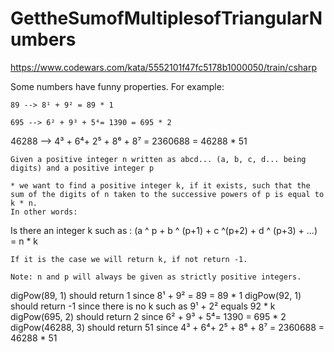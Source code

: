# GettheSumofMultiplesofTriangularNumbers
https://www.codewars.com/kata/5552101f47fc5178b1000050/train/csharp

Some numbers have funny properties. For example:
```
89 --> 8¹ + 9² = 89 * 1
```
```
695 --> 6² + 9³ + 5⁴= 1390 = 695 * 2
```
46288 --> 4³ + 6⁴+ 2⁵ + 8⁶ + 8⁷ = 2360688 = 46288 * 51
```
Given a positive integer n written as abcd... (a, b, c, d... being digits) and a positive integer p

* we want to find a positive integer k, if it exists, such that the sum of the digits of n taken to the successive powers of p is equal to k * n.
In other words:
```
Is there an integer k such as : (a ^ p + b ^ (p+1) + c ^(p+2) + d ^ (p+3) + ...) = n * k
```
If it is the case we will return k, if not return -1.

Note: n and p will always be given as strictly positive integers.
```
digPow(89, 1) should return 1 since 8¹ + 9² = 89 = 89 * 1
digPow(92, 1) should return -1 since there is no k such as 9¹ + 2² equals 92 * k
digPow(695, 2) should return 2 since 6² + 9³ + 5⁴= 1390 = 695 * 2
digPow(46288, 3) should return 51 since 4³ + 6⁴+ 2⁵ + 8⁶ + 8⁷ = 2360688 = 46288 * 51
```